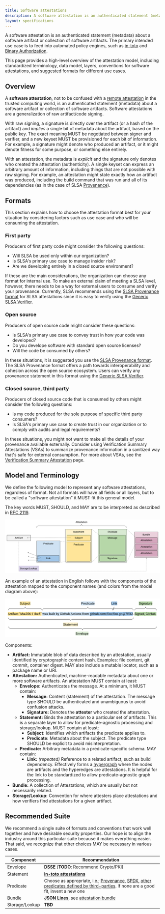 ```yaml
---
title: Software attestations
description: A software attestation is an authenticated statement (metadata) about a software artifact or collection of software artifacts. The primary intended use case is to feed into automated policy engines, such as in-toto and Binary Authorization. This page provides a high-level overview of the attestation model, including standardized terminology, data model, layers, and conventions for software attestations.
layout: specifications
---
```


A software attestation is an authenticated statement (metadata) about a
software artifact or collection of software artifacts.
The primary intended use case is to feed into automated policy engines, such as
[in-toto] and [Binary Authorization].

This page provides a high-level overview of the attestation model, including
standardized terminology, data model, layers, conventions for software
attestations, and suggested formats for different use cases.

## Overview

A **software attestation**, not to be confused with a [remote attestation] in
the trusted computing world, is an authenticated statement (metadata) about a
software artifact or collection of software artifacts. Software attestations
are a generalization of raw artifact/code signing.

With raw signing, a signature is directly over the artifact (or a hash of the
artifact) and *implies* a single bit of metadata about the artifact, based on
the public key. The exact meaning MUST be negotiated between signer and
verifier, and a new keyset MUST be provisioned for each bit of information. For
example, a signature might denote who produced an artifact, or it might denote
fitness for some purpose, or something else entirely.

With an attestation, the metadata is *explicit* and the signature only denotes
who created the attestation (authenticity). A single keyset can express an
arbitrary amount of information, including things that are not possible with
raw signing. For example, an attestation might state exactly how an artifact
was produced, including the build command that was run and all of its
dependencies (as in the case of SLSA [Provenance]).

## Formats

This section explains how to choose the attestation format best for your
situation by considering factors such as use case and who will be consuming
the attestation.

### First party

Producers of first party code might consider the following questions:

-   Will SLSA be used only within our organization?
-   Is SLSA's primary use case to manage insider risk?
-   Are we developing entirely in a closed source environment?

If these are the main considerations, the organization can choose any format
for internal use. To make an external claim of meeting a SLSA level, however,
there needs to be a way for external users to consume and verify your provenance.
Currently, SLSA recommends using the [SLSA Provenance format] for SLSA
attestations since it is easy to verify using the [Generic SLSA Verifier].

### Open source

Producers of open source code might consider these questions:

-   Is SLSA's primary use case to convey trust in how your code was developed?
-   Do you develope software with standard open source licenses?
-   Will the code be consumed by others?

In these situations, it is suggested you use the [SLSA Provenance format]. The SLSA
Provenance format offers a path towards interoperability and cohesion across the open
source ecosystem. Users can verify any provenance statement in this format
using the [Generic SLSA Verifier].

### Closed source, third party

Producers of closed source code that is consumed by others might consider
the following questions:

-   Is my code produced for the sole purpose of specific third party consumers?
-   Is SLSA's primary use case to create trust in our organization or to comply with
audits and legal requirements?

In these situations, you might not want to make all the details of your
provenance available externally. Consider using Verification Summary
Attestations (VSAs) to summarize provenance information in a sanitized way
that's safe for external consumption. For more about VSAs, see the [Verification
Summary Attestation] page.

## Model and Terminology

We define the following model to represent any software attestations, regardless
of format. Not all formats will have all fields or all layers, but to be called
a "software attestation" it MUST fit this general model.

The key words MUST, SHOULD, and MAY are to be interpreted as described in
[RFC 2119].

![Attestation model diagram](images/attestation_layers.svg)

An example of an attestation in English follows with the components of the
attestation mapped to the component names (and colors from the model diagram above):

![Attestation model to English mapping](images/attestation_example_english.svg)

Components:

-   **Artifact:** Immutable blob of data described by an attestation, usually
    identified by cryptographic content hash. Examples: file content, git
    commit, container digest. MAY also include a mutable locator, such as
    a package name or URI.
-   **Attestation:** Authenticated, machine-readable metadata about one or more
    software artifacts. An attestation MUST contain at least:
    -   **Envelope:** Authenticates the message. At a minimum, it MUST contain:
        -   **Message:** Content (statement) of the attestation. The message
            type SHOULD be authenticated and unambiguous to avoid confusion
            attacks.
        -   **Signature:** Denotes the **attester** who created the attestation.
    -   **Statement:** Binds the attestation to a particular set of artifacts.
        This is a separate layer to allow for predicate-agnostic processing
        and storage/lookup. MUST contain at least:
        -   **Subject:** Identifies which artifacts the predicate applies to.
        -   **Predicate:** Metadata about the subject. The predicate type SHOULD
            be explicit to avoid misinterpretation.
    -   **Predicate:** Arbitrary metadata in a predicate-specific schema. MAY
        contain:
        -   **Link:** *(repeated)* Reference to a related artifact, such as
            build dependency. Effectively forms a [hypergraph] where the
            nodes are artifacts and the hyperedges are attestations. It is
            helpful for the link to be standardized to allow predicate-agnostic
            graph processing.
-   **Bundle:** A collection of Attestations, which are usually but not
    necessarily related.
-   **Storage/Lookup:** Convention for where attesters place attestations and
    how verifiers find attestations for a given artifact.

## Recommended Suite

We recommend a single suite of formats and conventions that work well together
and have desirable security properties. Our hope is to align the industry around
this particular suite because it makes everything easier. That said, we
recognize that other choices MAY be necessary in various cases.

| Component | Recommendation |
| --- | --- |
| Envelope | **[DSSE]** (**TODO**: Recommend Crypto/PKI) |
| Statement | **[in-toto attestations]** |
| Predicate | Choose as appropriate, i.e.; [Provenance], [SPDX], [other predicates defined by third-parties]. If none are a good fit, invent a new one |
| Bundle | **[JSON Lines]**, see [attestation bundle] |
| Storage/Lookup | **TBD** |

[attestation bundle]: https://github.com/in-toto/attestation/blob/main/spec/bundle.md
[Binary Authorization]: https://cloud.google.com/binary-authorization
[DSSE]: https://github.com/secure-systems-lab/dsse/
[Generic SLSA Verifier]: https://github.com/slsa-framework/slsa-verifier
[hypergraph]: https://en.wikipedia.org/wiki/Hypergraph
[in-toto]: https://in-toto.io
[in-toto attestations]: https://github.com/in-toto/attestation/
[JSON Lines]: https://jsonlines.org/
[other predicates defined by third-parties]: https://github.com/in-toto/attestation/issues/98
[Provenance]: /provenance
[remote attestation]: https://en.wikipedia.org/wiki/Trusted_Computing#Remote_attestation
[RFC 2119]: https://tools.ietf.org/html/rfc2119
[SLSA Provenance format]: /provenance/v1.md
[sigstore/cosign]: https://github.com/sigstore/cosign
[SPDX]: https://github.com/in-toto/attestation/blob/main/spec/predicates/spdx.md
[Verification Summary Attestation]: /attestation-model.md
